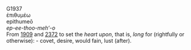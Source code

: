 G1937  
ἐπιθυμέω  
epithumeō  
*ep-ee-thoo-meh‘-o*  
From [1909](g1909) and [2372](g2372) to set the *heart* *upon*, that is,
*long* for (rightfully or otherwise): - covet, desire, would fain, lust
(after).  
